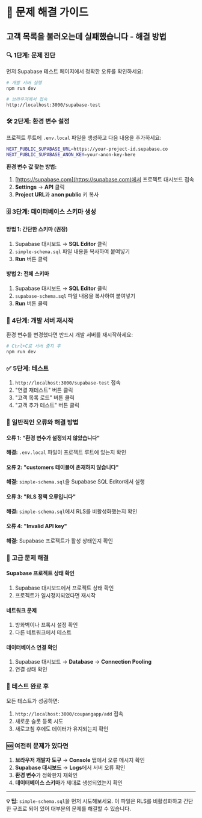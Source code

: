 # 🚨 문제 해결 가이드

## 고객 목록을 불러오는데 실패했습니다 - 해결 방법

### 🔍 1단계: 문제 진단

먼저 Supabase 테스트 페이지에서 정확한 오류를 확인하세요:

```bash
# 개발 서버 실행
npm run dev

# 브라우저에서 접속
http://localhost:3000/supabase-test
```

### 🛠️ 2단계: 환경 변수 설정

프로젝트 루트에 `.env.local` 파일을 생성하고 다음 내용을 추가하세요:

```bash
NEXT_PUBLIC_SUPABASE_URL=https://your-project-id.supabase.co
NEXT_PUBLIC_SUPABASE_ANON_KEY=your-anon-key-here
```

**환경 변수 값 찾는 방법:**
1. [https://supabase.com](https://supabase.com)에서 프로젝트 대시보드 접속
2. **Settings** → **API** 클릭
3. **Project URL**과 **anon public** 키 복사

### 🗄️ 3단계: 데이터베이스 스키마 생성

#### 방법 1: 간단한 스키마 (권장)
1. Supabase 대시보드 → **SQL Editor** 클릭
2. `simple-schema.sql` 파일 내용을 복사하여 붙여넣기
3. **Run** 버튼 클릭

#### 방법 2: 전체 스키마
1. Supabase 대시보드 → **SQL Editor** 클릭
2. `supabase-schema.sql` 파일 내용을 복사하여 붙여넣기
3. **Run** 버튼 클릭

### 🔄 4단계: 개발 서버 재시작

환경 변수를 변경했다면 반드시 개발 서버를 재시작하세요:

```bash
# Ctrl+C로 서버 중지 후
npm run dev
```

### ✅ 5단계: 테스트

1. `http://localhost:3000/supabase-test` 접속
2. "연결 재테스트" 버튼 클릭
3. "고객 목록 로드" 버튼 클릭
4. "고객 추가 테스트" 버튼 클릭

### 🚨 일반적인 오류와 해결 방법

#### 오류 1: "환경 변수가 설정되지 않았습니다"
**해결:** `.env.local` 파일이 프로젝트 루트에 있는지 확인

#### 오류 2: "customers 테이블이 존재하지 않습니다"
**해결:** `simple-schema.sql`을 Supabase SQL Editor에서 실행

#### 오류 3: "RLS 정책 오류입니다"
**해결:** `simple-schema.sql`에서 RLS를 비활성화했는지 확인

#### 오류 4: "Invalid API key"
**해결:** Supabase 프로젝트가 활성 상태인지 확인

### 🔧 고급 문제 해결

#### Supabase 프로젝트 상태 확인
1. Supabase 대시보드에서 프로젝트 상태 확인
2. 프로젝트가 일시정지되었다면 재시작

#### 네트워크 문제
1. 방화벽이나 프록시 설정 확인
2. 다른 네트워크에서 테스트

#### 데이터베이스 연결 확인
1. Supabase 대시보드 → **Database** → **Connection Pooling**
2. 연결 상태 확인

### 📱 테스트 완료 후

모든 테스트가 성공하면:

1. `http://localhost:3000/coupangapp/add` 접속
2. 새로운 슬롯 등록 시도
3. 새로고침 후에도 데이터가 유지되는지 확인

### 🆘 여전히 문제가 있다면

1. **브라우저 개발자 도구** → **Console** 탭에서 오류 메시지 확인
2. **Supabase 대시보드** → **Logs**에서 서버 오류 확인
3. **환경 변수**가 정확한지 재확인
4. **데이터베이스 스키마**가 제대로 생성되었는지 확인

---

**💡 팁:** `simple-schema.sql`을 먼저 시도해보세요. 이 파일은 RLS를 비활성화하고 간단한 구조로 되어 있어 대부분의 문제를 해결할 수 있습니다.

